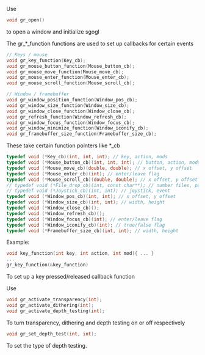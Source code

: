 Use

```c
void gr_open()
```

to open a window and initialize sgogl

The gr_*_function functions are used to set up callbacks for certain events

```c
// Keys / mouse
void gr_key_function(Key_cb);
void gr_mouse_button_function(Mouse_button_cb);
void gr_mouse_move_function(Mouse_move_cb);
void gr_mouse_enter_function(Mouse_enter_cb);
void gr_mouse_scroll_function(Mouse_scroll_cb);

// Window / framebuffer
void gr_window_position_function(Window_pos_cb);
void gr_window_size_function(Window_size_cb);
void gr_window_close_function(Window_close_cb);
void gr_refresh_function(Window_refresh_cb);
void gr_window_focus_function(Window_focus_cb);
void gr_window_minimize_function(Window_iconify_cb);
void gr_framebuffer_size_function(Framebuffer_size_cb);
```

These take certain function pointers like *_cb

```c
typedef void (*Key_cb)(int, int, int); // key, action, mods
typedef void (*Mouse_button_cb)(int, int, int); // button, action, mods
typedef void (*Mouse_move_cb)(double, double); // x offset, y offset
typedef void (*Mouse_enter_cb)(int); // enter/leave flag
typedef void (*Mouse_scroll_cb)(double, double); // x offset, y offset
// typedef void (*File_drop_cb)(int, const char**); // number files, paths
// typedef void (*Joystick_cb)(int, int); // joystick, event
typedef void (*Window_pos_cb)(int, int); // x offset, y offset
typedef void (*Window_size_cb)(int, int); // width, height
typedef void (*Window_close_cb)();
typedef void (*Window_refresh_cb)();
typedef void (*Window_focus_cb)(int); // enter/leave flag
typedef void (*Window_iconify_cb)(int); // true/false flag
typedef void (*Framebuffer_size_cb)(int, int); // width, height
```

Example:

```c
void key_function(int key, int action, int mod){ ... }
...
gr_key_function(&key_function)
```

To set up a key pressed/released callback function

Use

```c
void gr_activate_transparency(int);
void gr_activate_dithering(int);
void gr_activate_depth_testing(int);
```

To turn transparency, dithering and depth testing on or off respectively

```c
void gr_set_depth_test(int, int);
```

To set the type of depth testing.
